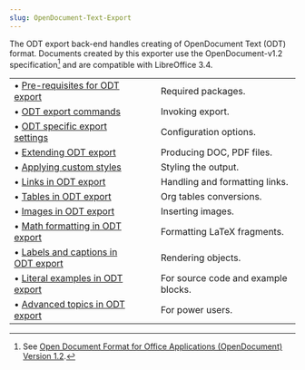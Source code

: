 ```yaml
---
slug: OpenDocument-Text-Export
---
```


The ODT export back-end handles creating of OpenDocument Text (ODT) format. Documents created by this exporter use the OpenDocument-v1.2 specification[^1] and are compatible with LibreOffice 3.4.

|                                                                          |    |                                     |
| :----------------------------------------------------------------------- | -- | :---------------------------------- |
| • [Pre-requisites for ODT export](Pre_002drequisites-for-ODT-export)     |    | Required packages.                  |
| • [ODT export commands](ODT-export-commands)                             |    | Invoking export.                    |
| • [ODT specific export settings](ODT-specific-export-settings)           |    | Configuration options.              |
| • [Extending ODT export](Extending-ODT-export)                           |    | Producing DOC, PDF files.           |
| • [Applying custom styles](Applying-custom-styles)                       |    | Styling the output.                 |
| • [Links in ODT export](Links-in-ODT-export)                             |    | Handling and formatting links.      |
| • [Tables in ODT export](Tables-in-ODT-export)                           |    | Org tables conversions.             |
| • [Images in ODT export](Images-in-ODT-export)                           |    | Inserting images.                   |
| • [Math formatting in ODT export](Math-formatting-in-ODT-export)         |    | Formatting LaTeX fragments.         |
| • [Labels and captions in ODT export](Labels-and-captions-in-ODT-export) |    | Rendering objects.                  |
| • [Literal examples in ODT export](Literal-examples-in-ODT-export)       |    | For source code and example blocks. |
| • [Advanced topics in ODT export](Advanced-topics-in-ODT-export)         |    | For power users.                    |

[^1]: See [Open Document Format for Office Applications (OpenDocument) Version 1.2](http://docs.oasis-open.org/office/v1.2/OpenDocument-v1.2.html).
